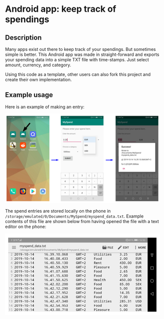 # Android app: keep track of spendings

## Description

Many apps exist out there to keep track of your spendings. But sometimes simple is better. This Android app was made in straight-forward and exports your spending data into a simple TXT file with time-stamps. Just select amount, currency, and category.

Using this code as a template, other users can also fork this project and create their own implementation.

## Example usage

Here is an example of making an entry:

<img src="https://github.com/nullberg/MySpend/blob/master/images/MySpend_entry_example.png" alt="MySpend_entry_example.png" width="600px"/>

The spend entries are stored locally on the phone in <code>/storage/emulated/0/Documents/MySpend/myspend_data.txt</code>. Example contents of this file are shown below from having opened the file with a text editor on the phone:

<img src="https://github.com/nullberg/MySpend/blob/master/images/MySpend_data_file.png" alt="MySpend_data_file.png" width="600px"/>

